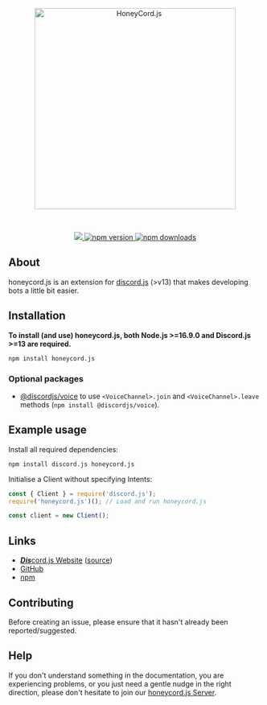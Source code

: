<div align="center">
	<p>
		<a href="https://honeycord.rivest.tk">
			<img src="https://honeycord.rivest.tk/img/logo.png" height="400" alt="HoneyCord.js" />
		</a>
	</p>
	<br />
	<p>
		<a href="https://honeycord.rivest.tk/discord" alt="HoneyCord.js Discord support server">
			<img src="https://img.shields.io/discord/767675922119393301?color=3181b0&logo=discord&logoColor=white"></img>
		</a>
		<a href="https://www.npmjs.com/package/honeycord.js">
			<img src="https://img.shields.io/npm/v/honeycord.js.svg?maxAge=3600" alt="npm version"></img>
		</a>
		<a href="https://www.npmjs.com/package/honeycord.js">
			<img src="https://img.shields.io/npm/dt/honeycord.js.svg?maxAge=3600" alt="npm downloads"></img>
		</a>
	</p>
</div>

## About
honeycord.js is an extension for [discord.js](https://www.npmjs.com/package/discord.js) (>v13) that makes developing bots a little bit easier.

## Installation
**To install (and use) honeycord.js, both Node.js >=16.9.0 and Discord.js >=13 are required.**

```sh-session
npm install honeycord.js
```

### Optional packages
- [@discordjs/voice](https://www.npmjs.com/package/@discordjs/voice) to use `<VoiceChannel>.join` and `<VoiceChannel>.leave` methods (`npm install @discordjs/voice`).

## Example usage

Install all required dependencies:
```sh-session
npm install discord.js honeycord.js
```

Initialise a Client without specifying Intents:
```js
const { Client } = require('discord.js');
require('honeycord.js')(); // Load and run honeycord.js

const client = new Client();
```
## Links

- [***Dis***cord.js Website](https://discord.js.org/) ([source](https://github.com/discordjs/website))
- [GitHub](https://github.com/HoneyCord/honeycord.js)
- [npm](https://www.npmjs.com/package/honeycord.js)

## Contributing

Before creating an issue, please ensure that it hasn't already been reported/suggested.

## Help

If you don't understand something in the documentation, you are experiencing problems, or you just need a gentle
nudge in the right direction, please don't hesitate to join our [honeycord.js Server](https://honeycord.rivest.tk/discord).
